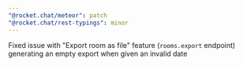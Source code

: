 ```yaml
---
"@rocket.chat/meteor": patch
"@rocket.chat/rest-typings": minor
---
```


Fixed issue with "Export room as file" feature (`rooms.export` endpoint) generating an empty export when given an invalid date
